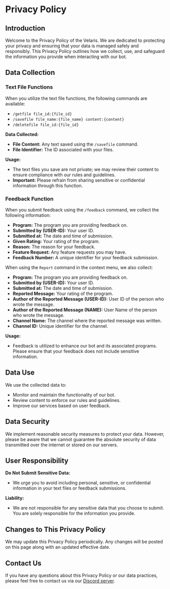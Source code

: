 # Privacy Policy

## Introduction

Welcome to the Privacy Policy of the Velaris. We are dedicated to protecting your privacy and ensuring that your data is managed safely and responsibly. This Privacy Policy outlines how we collect, use, and safeguard the information you provide when interacting with our bot.

## Data Collection

### Text File Functions

When you utilize the text file functions, the following commands are available:

- `/getfile file_id:{file_id}`
- `/savefile file_name:{file_name} content:{content}`
- `/deletefile file_id:{file_id}`

**Data Collected:**
- **File Content:** Any text saved using the `/savefile` command.
- **File Identifier:** The ID associated with your files.

**Usage:**
- The text files you save are not private; we may review their content to ensure compliance with our rules and guidelines.
- **Important:** Please refrain from sharing sensitive or confidential information through this function.

### Feedback Function

When you submit feedback using the `/feedback` command, we collect the following information:

- **Program:** The program you are providing feedback on.
- **Submitted by (USER-ID):** Your user ID.
- **Submitted at:** The date and time of submission.
- **Given Rating:** Your rating of the program.
- **Reason:** The reason for your feedback.
- **Feature Request:** Any feature requests you may have.
- **Feedback Number:** A unique identifier for your feedback submission.

When using the `Report` command in the context menu, we also collect:

- **Program:** The program you are providing feedback on.
- **Submitted by (USER-ID):** Your user ID.
- **Submitted at:** The date and time of submission.
- **Reported Message:** Your rating of the program.
- **Author of the Reported Message (USER-ID):** User ID of the person who wrote the message.
- **Author of the Reported Message (NAME):** User Name of the person who wrote the message.
- **Channel Name:** The channel where the reported message was written.
- **Channel ID:** Unique identifier for the channel.

**Usage:**
- Feedback is utilized to enhance our bot and its associated programs. Please ensure that your feedback does not include sensitive information.

## Data Use

We use the collected data to:
- Monitor and maintain the functionality of our bot.
- Review content to enforce our rules and guidelines.
- Improve our services based on user feedback.

## Data Security

We implement reasonable security measures to protect your data. However, please be aware that we cannot guarantee the absolute security of data transmitted over the internet or stored on our servers.

## User Responsibility

**Do Not Submit Sensitive Data:**
- We urge you to avoid including personal, sensitive, or confidential information in your text files or feedback submissions.

**Liability:**
- We are not responsible for any sensitive data that you choose to submit. You are solely responsible for the information you provide.

## Changes to This Privacy Policy

We may update this Privacy Policy periodically. Any changes will be posted on this page along with an updated effective date.

## Contact Us

If you have any questions about this Privacy Policy or our data practices, please feel free to contact us via our [Discord server](https://discord.gg/rfrMnA4XCc).
